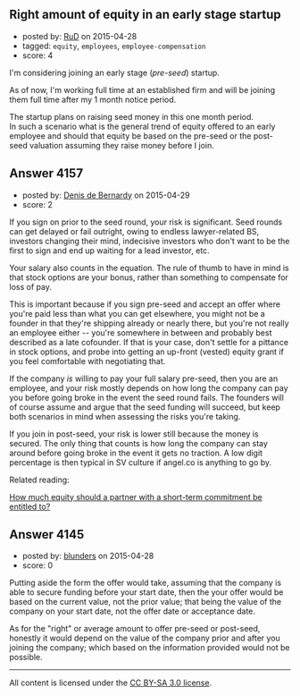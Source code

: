 ## Right amount of equity in an early stage startup

- posted by: [RuD](https://stackexchange.com/users/4904601/rud) on 2015-04-28
- tagged: `equity`, `employees`, `employee-compensation`
- score: 4

<p>I'm considering joining an early stage (<em>pre-seed</em>) startup. </p>

<p>As of now, I'm working full time at an established firm and will be joining them full time after my 1 month notice period.</p>

<p>The startup plans on raising seed money in this one month period.<br /> In such a scenario what is the general trend of equity offered to an early employee and should that equity be based on the pre-seed or the post-seed valuation assuming they raise money before I join.</p>



## Answer 4157

- posted by: [Denis de Bernardy](https://stackexchange.com/users/182468/denis-de-bernardy) on 2015-04-29
- score: 2

<p>If you sign on prior to the seed round, your risk is significant. Seed rounds can get delayed or fail outright, owing to endless lawyer-related BS, investors changing their mind, indecisive investors who don't want to be the first to sign and end up waiting for a lead investor, etc.</p>

<p>Your salary also counts in the equation. The rule of thumb to have in mind is that stock options are your bonus, rather than something to compensate for loss of pay.</p>

<p>This is important because if you sign pre-seed and accept an offer where you're paid less than what you can get elsewhere, you might not be a founder in that they're shipping already or nearly there, but you're not really an employee either -- you're somewhere in between and probably best described as a late cofounder. If that is your case, don't settle for a pittance in stock options, and probe into getting an up-front (vested) equity grant if you feel comfortable with negotiating that.</p>

<p>If the company <em>is</em> willing to pay your full salary pre-seed, then you are an employee, and your risk mostly depends on how long the company can pay you before going broke in the event the seed round fails. The founders will of course assume and argue that the seed funding will succeed, but keep both scenarios in mind when assessing the risks you're taking.</p>

<p>If you join in post-seed, your risk is lower still because the money is secured. The only thing that counts is how long the company can stay around before going broke in the event it gets no traction. A low digit percentage is then typical in SV culture if angel.co is anything to go by.</p>

<p>Related reading:</p>

<p><a href="https://startups.stackexchange.com/questions/1885/how-much-equity-should-a-partner-with-a-short-term-commitment-be-entitled-to/1886#1886">How much equity should a partner with a short-term commitment be entitled to?</a></p>



## Answer 4145

- posted by: [blunders](https://stackexchange.com/users/216182/blunders) on 2015-04-28
- score: 0

<p>Putting aside the form the offer would take, assuming that the company is able to secure funding before your start date, then the your offer would be based on the current value, not the prior value; that being the value of the company on your start date, not the offer date or acceptance date. </p>

<p>As for the "right" or average amount to offer pre-seed or post-seed, honestly it would depend on the value of the company prior and after you joining the company; which based on the information provided would not be possible. </p>




---

All content is licensed under the [CC BY-SA 3.0 license](https://creativecommons.org/licenses/by-sa/3.0/).
